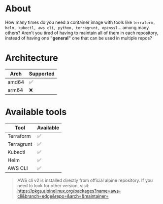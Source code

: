 #  About

How many times do you need a container image with tools like `terraform, helm, kubectl, aws cli, python, terragrunt, openssl`... among many others? Aren't you tired of having to maintain all of them in each repository, instead of having one **"general"** one that can be used in multiple repos?

# Architecture

| Arch    | Supported |
|---------|----------|
| amd64   | ✅        |
| arm64   | ❌         |


# Available tools

| Tool       | Available |
|------------|----------|
| Terraform  |   ✅      |
| Terragrunt |   ✅      |
| Kubectl    |   ✅      |
| Helm       |   ✅      |
| AWS CLI    |   ✅      |

> AWS cli v2 is installed directly from official alpine repository. If you need to look for other version, visit: https://pkgs.alpinelinux.org/packages?name=aws-cli&branch=edge&repo=&arch=&maintainer=